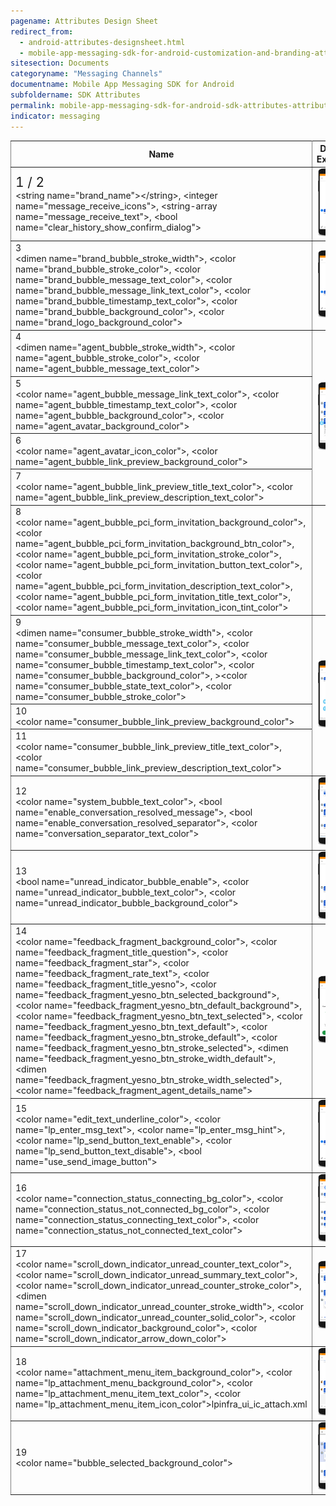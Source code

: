 ```yaml
---
pagename: Attributes Design Sheet
redirect_from:
  - android-attributes-designsheet.html
  - mobile-app-messaging-sdk-for-android-customization-and-branding-attributes-design-sheet.html
sitesection: Documents
categoryname: "Messaging Channels"
documentname: Mobile App Messaging SDK for Android
subfoldername: SDK Attributes
permalink: mobile-app-messaging-sdk-for-android-sdk-attributes-attributes-design-sheet.html
indicator: messaging
---
```


<div class="designsheet">
<table rules="all" class="bigtable">
  <thead>
  <col width="60%">
  <tr>
    <th>Name</th>
    <th>Design Example</th>
  </tr>
  </thead>
  <tbody>
  <tr>
    <td><div class="designsheetnumber" style="font-size: 1.5em">1 / 2</div>&lt;string name=&quot;brand_name&quot;&gt;&lt;/string&gt;, &lt;integer name=&quot;message_receive_icons&quot;&gt;, &lt;string-array name=&quot;message_receive_text&quot;&gt;, &lt;bool name=&quot;clear_history_show_confirm_dialog&quot;&gt;</td>
    <td><img src="img/Brand (1,2).png" alt="" /></td>
  </tr>
  <tr>
  <td><div class="designsheetnumber">3</div> &lt;dimen name=&quot;brand_bubble_stroke_width&quot;&gt;, &lt;color name=&quot;brand_bubble_stroke_color&quot;&gt;, &lt;color name=&quot;brand_bubble_message_text_color&quot;&gt;, &lt;color name=&quot;brand_bubble_message_link_text_color&quot;&gt;, &lt;color name=&quot;brand_bubble_timestamp_text_color&quot;&gt;,  &lt;color name=&quot;brand_bubble_background_color&quot;&gt;, &lt;color name=&quot;brand_logo_background_color&quot;&gt; </td>
  <td><img src="img/Brand messaging bubbles first message (3).png" alt="" /></td>
  </tr>
  <tr>
    <td><div class="designsheetnumber">4</div> &lt;dimen name=&quot;agent_bubble_stroke_width&quot;&gt;, &lt;color name=&quot;agent_bubble_stroke_color&quot;&gt;, &lt;color name=&quot;agent_bubble_message_text_color&quot;&gt;</td>
    <td rowspan="4"><img src="img/Agent message bubbles 1 (4,5,6,7).png" alt="" /></td>
  </tr>
  <tr>
  <td> <div class="designsheetnumber">5</div> &lt;color name=&quot;agent_bubble_message_link_text_color&quot;&gt;, &lt;color name=&quot;agent_bubble_timestamp_text_color&quot;&gt;, &lt;color name=&quot;agent_bubble_background_color&quot;&gt;, &lt;color name=&quot;agent_avatar_background_color&quot;&gt;</td>
  </tr>
  <tr>
    <td><div class="designsheetnumber">6</div> &lt;color name=&quot;agent_avatar_icon_color&quot;&gt;, &lt;color name=&quot;agent_bubble_link_preview_background_color&quot;&gt;</td>
  </tr>
  <tr>
    <td><div class="designsheetnumber">7</div> &lt;color name=&quot;agent_bubble_link_preview_title_text_color&quot;&gt;, &lt;color name=&quot;agent_bubble_link_preview_description_text_color&quot;&gt;</td>

  </tr>
  <tr>
    <td> <div class="designsheetnumber">8</div> &lt;color name=&quot;agent_bubble_pci_form_invitation_background_color&quot;&gt;, &lt;color name=&quot;agent_bubble_pci_form_invitation_background_btn_color&quot;&gt;, &lt;color name=&quot;agent_bubble_pci_form_invitation_stroke_color&quot;&gt;, &lt;color name=&quot;agent_bubble_pci_form_invitation_button_text_color&quot;&gt;, &lt;color name=&quot;agent_bubble_pci_form_invitation_description_text_color&quot;&gt;, &lt;color name=&quot;agent_bubble_pci_form_invitation_title_text_color&quot;&gt;, &lt;color name=&quot;agent_bubble_pci_form_invitation_icon_tint_color&quot;&gt;</td>
    <td><img src="img/Agent message bubbles 2 (8).png" alt="" /></td>
  </tr>
  <tr>
    <td> <div class="designsheetnumber">9</div> &lt;dimen name=&quot;consumer_bubble_stroke_width&quot;&gt;, &lt;color name=&quot;consumer_bubble_message_text_color&quot;&gt;,  &lt;color name=&quot;consumer_bubble_message_link_text_color&quot;&gt;, &lt;color name=&quot;consumer_bubble_timestamp_text_color&quot;&gt;, &lt;color name=&quot;consumer_bubble_background_color&quot;&gt;, >&lt;color name=&quot;consumer_bubble_state_text_color&quot;&gt;, &lt;color name=&quot;consumer_bubble_stroke_color&quot;&gt; </td>
    <td rowspan="3"><img src="img/Consumer message bubbles (9,10,11).png" alt="" /></td>
  </tr>
  <tr>
    <td><div class="designsheetnumber">10</div> &lt;color name=&quot;consumer_bubble_link_preview_background_color&quot;&gt;</td>
  </tr>
  <tr>
    <td><div class="designsheetnumber">11</div> &lt;color name=&quot;consumer_bubble_link_preview_title_text_color&quot;&gt;, &lt;color name=&quot;consumer_bubble_link_preview_description_text_color&quot;&gt; </td>
  </tr>
  <tr>
    <td><div class="designsheetnumber">12</div> &lt;color name=&quot;system_bubble_text_color&quot;&gt;, &lt;bool name=&quot;enable_conversation_resolved_message&quot;&gt;, &lt;bool name=&quot;enable_conversation_resolved_separator&quot;&gt;, &lt;color name=&quot;conversation_separator_text_color&quot;&gt;</td>
    <td><img src="img/System messages (12).png" alt="" /></td>
  </tr>
  <tr>
     <td><div class="designsheetnumber">13</div> &lt;bool name=&quot;unread_indicator_bubble_enable&quot;&gt;, &lt;color name=&quot;unread_indicator_bubble_text_color&quot;&gt;, &lt;color name=&quot;unread_indicator_bubble_background_color&quot;&gt;</td>
     <td><img src="img/Unread messages indicator bubbles (13).png" alt="" /></td>
  </tr>
  <tr>
     <td><div class="designsheetnumber">14</div> &lt;color name=&quot;feedback_fragment_background_color&quot;&gt;, &lt;color name=&quot;feedback_fragment_title_question&quot;&gt;, &lt;color name=&quot;feedback_fragment_star&quot;&gt;, &lt;color name=&quot;feedback_fragment_rate_text&quot;&gt;, &lt;color name=&quot;feedback_fragment_title_yesno&quot;&gt;, &lt;color name=&quot;feedback_fragment_yesno_btn_selected_background&quot;&gt;, &lt;color name=&quot;feedback_fragment_yesno_btn_default_background&quot;&gt;,  &lt;color name=&quot;feedback_fragment_yesno_btn_text_selected&quot;&gt;, &lt;color name=&quot;feedback_fragment_yesno_btn_text_default&quot;&gt;, &lt;color name=&quot;feedback_fragment_yesno_btn_stroke_default&quot;&gt;, &lt;color name=&quot;feedback_fragment_yesno_btn_stroke_selected&quot;&gt;, &lt;dimen name=&quot;feedback_fragment_yesno_btn_stroke_width_default&quot;&gt;, &lt;dimen name=&quot;feedback_fragment_yesno_btn_stroke_width_selected&quot;&gt;, &lt;color name=&quot;feedback_fragment_agent_details_name&quot;&gt;</td>
     <td><img src="img/Survey screen (14).png" alt="" /></td>
  </tr>
  <tr>
    <td> <div class="designsheetnumber">15</div> &lt;color name=&quot;edit_text_underline_color&quot;&gt;, &lt;color name=&quot;lp_enter_msg_text&quot;&gt;, &lt;color name=&quot;lp_enter_msg_hint&quot;&gt;, &lt;color name=&quot;lp_send_button_text_enable&quot;&gt;, &lt;color name=&quot;lp_send_button_text_disable&quot;&gt;, &lt;bool name=&quot;use_send_image_button&quot;&gt; </td>
    <td><img src="img/Message edit text (15).png" alt="" /></td>
  </tr>
  <tr>
  <td><div class="designsheetnumber">16</div> &lt;color name=&quot;connection_status_connecting_bg_color&quot;&gt;, &lt;color name=&quot;connection_status_not_connected_bg_color&quot;&gt;, &lt;color name=&quot;connection_status_connecting_text_color&quot;&gt;, &lt;color name=&quot;connection_status_not_connected_text_color&quot;&gt;</td>
  <td><img src="img/Connection status bar (16).png" alt="" /></td>
  </tr>
  <tr>
    <td> <div class="designsheetnumber">17</div> &lt;color name=&quot;scroll_down_indicator_unread_counter_text_color&quot;&gt;, &lt;color name=&quot;scroll_down_indicator_unread_summary_text_color&quot;&gt;, &lt;color name=&quot;scroll_down_indicator_unread_counter_stroke_color&quot;&gt;, &lt;dimen name=&quot;scroll_down_indicator_unread_counter_stroke_width&quot;&gt;, &lt;color name=&quot;scroll_down_indicator_unread_counter_solid_color&quot;&gt;, &lt;color name=&quot;scroll_down_indicator_background_color&quot;&gt;, &lt;color name=&quot;scroll_down_indicator_arrow_down_color&quot;&gt;</td>
    <td><img src="img/in page navigation - scroll down indicator (17).png"></td>
  </tr>
  <tr>
    <td> <div class="designsheetnumber">18</div> &lt;color name=&quot;attachment_menu_item_background_color&quot;&gt;, &lt;color name=&quot;lp_attachment_menu_background_color&quot;&gt;, &lt;color name=&quot;lp_attachment_menu_item_text_color&quot;&gt;, &lt;color name=&quot;lp_attachment_menu_item_icon_color&quot;&gt;lpinfra_ui_ic_attach.xml</td>
    <td><img src="img/Photo sharing (18).png" alt="" /></td>
  </tr>
  <tr>
    <td> <div class="designsheetnumber">19</div> &lt;color name=&quot;bubble_selected_background_color&quot;&gt;</td>
    <td><img src="img/Miscellaneous (19).png" alt="" /></td>
  </tr>
</tbody>
</table>
</div>
